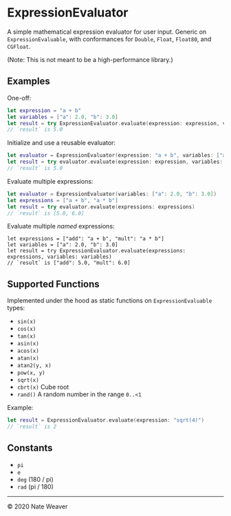 # ExpressionEvaluator

A simple mathematical expression evaluator for user input. Generic on `ExpressionEvaluable`, with conformances for `Double`, `Float`, `Float80`, and `CGFloat`.

(Note: This is not meant to be a high-performance library.)

## Examples

One-off:

```swift
let expression = "a + b"
let variables = ["a": 2.0, "b": 3.0]
let result = try ExpressionEvaluator.evaluate(expression: expression, variables: variables)
// `result` is 5.0
```

Initialize and use a reusable evaluator:

```swift
let evaluator = ExpressionEvaluator(expression: "a + b", variables: ["a": 2.0, "b": 3.0])
let result = try evaluator.evaluate(expression: expression, variables: variables)
// `result` is 5.0
```

Evaluate multiple expressions:

```swift
let evaluator = ExpressionEvaluator(variables: ["a": 2.0, "b": 3.0])
let expressions = ["a + b", "a * b"]
let result = try evaluator.evaluate(expressions: expressions)
// `result` is [5.0, 6.0]
```

Evaluate multiple *named* expressions:

```
let expressions = ["add": "a + b", "mult": "a * b"]
let variables = ["a": 2.0, "b": 3.0]
let result = try ExpressionEvaluator.evaluate(expressions: expressions, variables: variables)
// `result` is ["add": 5.0, "mult": 6.0]
```

## Supported Functions

Implemented under the hood as static functions on `ExpressionEvaluable` types:

- `sin(x)`
- `cos(x)`
- `tan(x)`
- `asin(x)`
- `acos(x)`
- `atan(x)`
- `atan2(y, x)`
- `pow(x, y)`
- `sqrt(x)`
- `cbrt(x)` Cube root
- `rand()` A random number in the range `0..<1`

Example:

```swift
let result = ExpressionEvaluator.evaluate(expression: "sqrt(4)")
// `result` is 2
```

## Constants

- `pi`
- `e`
- `deg` (180 / pi)
- `rad` (pi / 180)

---

© 2020 Nate Weaver
